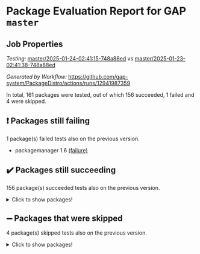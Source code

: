 # Package Evaluation Report for GAP `master`

## Job Properties

*Testing:* [master/2025-01-24-02:41:15-748a88ed](https://github.com/gap-system/PackageDistro/blob/data/reports/master/2025-01-24-02:41:15-748a88ed) vs [master/2025-01-23-02:41:38-748a88ed](https://github.com/gap-system/PackageDistro/blob/data/reports/master/2025-01-23-02:41:38-748a88ed)

*Generated by Workflow:* https://github.com/gap-system/PackageDistro/actions/runs/12941987359

In total, 161 packages were tested, out of which 156 succeeded, 1 failed and 4 were skipped.

## :exclamation: Packages still failing

1 package(s) failed tests also on the previous version.
- packagemanager 1.6 [(failure)](https://github.com/gap-system/PackageDistro/actions/runs/12941987359/job/36099248445)

## :heavy_check_mark: Packages still succeeding

156 package(s) succeeded tests also on the previous version.
<details><summary>Click to show packages!</summary>

- 4ti2interface 2024.11-01 [(success)](https://github.com/gap-system/PackageDistro/actions/runs/12941987359/job/36099219932)
- ace 5.6.2 [(success)](https://github.com/gap-system/PackageDistro/actions/runs/12941987359/job/36099223805)
- aclib 1.3.2 [(success)](https://github.com/gap-system/PackageDistro/actions/runs/12941987359/job/36099224558)
- agt 0.3.1 [(success)](https://github.com/gap-system/PackageDistro/actions/runs/12941987359/job/36099225187)
- alnuth 3.2.1 [(success)](https://github.com/gap-system/PackageDistro/actions/runs/12941987359/job/36099225528)
- anupq 3.3.1 [(success)](https://github.com/gap-system/PackageDistro/actions/runs/12941987359/job/36099228390)
- atlasrep 2.1.9 [(success)](https://github.com/gap-system/PackageDistro/actions/runs/12941987359/job/36099228840)
- autodoc 2023.06.19 [(success)](https://github.com/gap-system/PackageDistro/actions/runs/12941987359/job/36099229127)
- automata 1.16 [(success)](https://github.com/gap-system/PackageDistro/actions/runs/12941987359/job/36099229318)
- automgrp 1.3.3 [(success)](https://github.com/gap-system/PackageDistro/actions/runs/12941987359/job/36099229545)
- autpgrp 1.11 [(success)](https://github.com/gap-system/PackageDistro/actions/runs/12941987359/job/36099229777)
- cap 2025.01-01 [(success)](https://github.com/gap-system/PackageDistro/actions/runs/12941987359/job/36099230052)
- caratinterface 2.3.7 [(success)](https://github.com/gap-system/PackageDistro/actions/runs/12941987359/job/36099230271)
- cddinterface 2024.09.02 [(success)](https://github.com/gap-system/PackageDistro/actions/runs/12941987359/job/36099230509)
- circle 1.6.6 [(success)](https://github.com/gap-system/PackageDistro/actions/runs/12941987359/job/36099230718)
- classicpres 1.22 [(success)](https://github.com/gap-system/PackageDistro/actions/runs/12941987359/job/36099230947)
- cohomolo 1.6.11 [(success)](https://github.com/gap-system/PackageDistro/actions/runs/12941987359/job/36099231174)
- congruence 1.2.7 [(success)](https://github.com/gap-system/PackageDistro/actions/runs/12941987359/job/36099231395)
- corefreesub 0.6 [(success)](https://github.com/gap-system/PackageDistro/actions/runs/12941987359/job/36099231572)
- corelg 1.57 [(success)](https://github.com/gap-system/PackageDistro/actions/runs/12941987359/job/36099231765)
- crime 1.6 [(success)](https://github.com/gap-system/PackageDistro/actions/runs/12941987359/job/36099231993)
- crisp 1.4.6 [(success)](https://github.com/gap-system/PackageDistro/actions/runs/12941987359/job/36099232197)
- crypting 0.10.5 [(success)](https://github.com/gap-system/PackageDistro/actions/runs/12941987359/job/36099232402)
- cryst 4.1.27 [(success)](https://github.com/gap-system/PackageDistro/actions/runs/12941987359/job/36099232679)
- crystcat 1.1.10 [(success)](https://github.com/gap-system/PackageDistro/actions/runs/12941987359/job/36099232873)
- ctbllib 1.3.9 [(success)](https://github.com/gap-system/PackageDistro/actions/runs/12941987359/job/36099233078)
- cubefree 1.20 [(success)](https://github.com/gap-system/PackageDistro/actions/runs/12941987359/job/36099233277)
- curlinterface 2.4.0 [(success)](https://github.com/gap-system/PackageDistro/actions/runs/12941987359/job/36099233457)
- cvec 2.8.3 [(success)](https://github.com/gap-system/PackageDistro/actions/runs/12941987359/job/36099233662)
- datastructures 0.3.1 [(success)](https://github.com/gap-system/PackageDistro/actions/runs/12941987359/job/36099233826)
- deepthought 1.0.8 [(success)](https://github.com/gap-system/PackageDistro/actions/runs/12941987359/job/36099234023)
- design 1.8.2 [(success)](https://github.com/gap-system/PackageDistro/actions/runs/12941987359/job/36099234244)
- difsets 2.3.1 [(success)](https://github.com/gap-system/PackageDistro/actions/runs/12941987359/job/36099234451)
- digraphs 1.9.0 [(success)](https://github.com/gap-system/PackageDistro/actions/runs/12941987359/job/36099234622)
- edim 1.3.8 [(success)](https://github.com/gap-system/PackageDistro/actions/runs/12941987359/job/36099234777)
- example 4.4.0 [(success)](https://github.com/gap-system/PackageDistro/actions/runs/12941987359/job/36099234959)
- examplesforhomalg 2023.10-01 [(success)](https://github.com/gap-system/PackageDistro/actions/runs/12941987359/job/36099235116)
- factint 1.6.3 [(success)](https://github.com/gap-system/PackageDistro/actions/runs/12941987359/job/36099235291)
- ferret 1.0.14 [(success)](https://github.com/gap-system/PackageDistro/actions/runs/12941987359/job/36099235495)
- fga 1.5.0 [(success)](https://github.com/gap-system/PackageDistro/actions/runs/12941987359/job/36099235644)
- fining 1.5.6 [(success)](https://github.com/gap-system/PackageDistro/actions/runs/12941987359/job/36099235816)
- float 1.0.5 [(success)](https://github.com/gap-system/PackageDistro/actions/runs/12941987359/job/36099235966)
- format 1.4.4 [(success)](https://github.com/gap-system/PackageDistro/actions/runs/12941987359/job/36099236101)
- forms 1.2.12 [(success)](https://github.com/gap-system/PackageDistro/actions/runs/12941987359/job/36099236272)
- fplsa 1.2.6 [(success)](https://github.com/gap-system/PackageDistro/actions/runs/12941987359/job/36099236467)
- fr 2.4.13 [(success)](https://github.com/gap-system/PackageDistro/actions/runs/12941987359/job/36099236625)
- francy 2.0.3 [(success)](https://github.com/gap-system/PackageDistro/actions/runs/12941987359/job/36099236779)
- fwtree 1.3 [(success)](https://github.com/gap-system/PackageDistro/actions/runs/12941987359/job/36099236967)
- gapdoc 1.6.7 [(success)](https://github.com/gap-system/PackageDistro/actions/runs/12941987359/job/36099237163)
- gauss 2024.11-01 [(success)](https://github.com/gap-system/PackageDistro/actions/runs/12941987359/job/36099237358)
- gaussforhomalg 2024.08-01 [(success)](https://github.com/gap-system/PackageDistro/actions/runs/12941987359/job/36099237574)
- gbnp 1.1.0 [(success)](https://github.com/gap-system/PackageDistro/actions/runs/12941987359/job/36099237739)
- generalizedmorphismsforcap 2024.09-03 [(success)](https://github.com/gap-system/PackageDistro/actions/runs/12941987359/job/36099237958)
- genss 1.6.9 [(success)](https://github.com/gap-system/PackageDistro/actions/runs/12941987359/job/36099238136)
- gradedmodules 2024.12-01 [(success)](https://github.com/gap-system/PackageDistro/actions/runs/12941987359/job/36099238396)
- gradedringforhomalg 2024.07-01 [(success)](https://github.com/gap-system/PackageDistro/actions/runs/12941987359/job/36099238781)
- grape 4.9.2 [(success)](https://github.com/gap-system/PackageDistro/actions/runs/12941987359/job/36099238956)
- groupoids 1.76 [(success)](https://github.com/gap-system/PackageDistro/actions/runs/12941987359/job/36099239143)
- grpconst 2.6.5 [(success)](https://github.com/gap-system/PackageDistro/actions/runs/12941987359/job/36099239370)
- guarana 0.96.3 [(success)](https://github.com/gap-system/PackageDistro/actions/runs/12941987359/job/36099239555)
- guava 3.19 [(success)](https://github.com/gap-system/PackageDistro/actions/runs/12941987359/job/36099239751)
- hap 1.66 [(success)](https://github.com/gap-system/PackageDistro/actions/runs/12941987359/job/36099239938)
- hapcryst 0.1.15 [(success)](https://github.com/gap-system/PackageDistro/actions/runs/12941987359/job/36099240132)
- hecke 1.5.4 [(success)](https://github.com/gap-system/PackageDistro/actions/runs/12941987359/job/36099240338)
- help 4.0 [(success)](https://github.com/gap-system/PackageDistro/actions/runs/12941987359/job/36099240529)
- homalg 2024.01-01 [(success)](https://github.com/gap-system/PackageDistro/actions/runs/12941987359/job/36099240721)
- homalgtocas 2023.11-01 [(success)](https://github.com/gap-system/PackageDistro/actions/runs/12941987359/job/36099240900)
- idrel 2.48 [(success)](https://github.com/gap-system/PackageDistro/actions/runs/12941987359/job/36099241128)
- images 1.3.3 [(success)](https://github.com/gap-system/PackageDistro/actions/runs/12941987359/job/36099241301)
- intpic 0.4.0 [(success)](https://github.com/gap-system/PackageDistro/actions/runs/12941987359/job/36099241495)
- io 4.9.1 [(success)](https://github.com/gap-system/PackageDistro/actions/runs/12941987359/job/36099241677)
- io_forhomalg 2023.02-04 [(success)](https://github.com/gap-system/PackageDistro/actions/runs/12941987359/job/36099241872)
- irredsol 1.4.4 [(success)](https://github.com/gap-system/PackageDistro/actions/runs/12941987359/job/36099242035)
- json 2.2.2 [(success)](https://github.com/gap-system/PackageDistro/actions/runs/12941987359/job/36099242195)
- jupyterkernel 1.5.1 [(success)](https://github.com/gap-system/PackageDistro/actions/runs/12941987359/job/36099242481)
- jupyterviz 1.5.6 [(success)](https://github.com/gap-system/PackageDistro/actions/runs/12941987359/job/36099242759)
- kan 1.37 [(success)](https://github.com/gap-system/PackageDistro/actions/runs/12941987359/job/36099242975)
- kbmag 1.5.11 [(success)](https://github.com/gap-system/PackageDistro/actions/runs/12941987359/job/36099243174)
- laguna 3.9.7 [(success)](https://github.com/gap-system/PackageDistro/actions/runs/12941987359/job/36099243386)
- liealgdb 2.2.1 [(success)](https://github.com/gap-system/PackageDistro/actions/runs/12941987359/job/36099243612)
- liepring 2.9.1 [(success)](https://github.com/gap-system/PackageDistro/actions/runs/12941987359/job/36099243837)
- liering 2.4.2 [(success)](https://github.com/gap-system/PackageDistro/actions/runs/12941987359/job/36099244060)
- linearalgebraforcap 2024.10-01 [(success)](https://github.com/gap-system/PackageDistro/actions/runs/12941987359/job/36099244327)
- lins 0.9 [(success)](https://github.com/gap-system/PackageDistro/actions/runs/12941987359/job/36099244531)
- localizeringforhomalg 2023.10-01 [(success)](https://github.com/gap-system/PackageDistro/actions/runs/12941987359/job/36099244734)
- loops 3.4.4 [(success)](https://github.com/gap-system/PackageDistro/actions/runs/12941987359/job/36099244975)
- lpres 1.1.1 [(success)](https://github.com/gap-system/PackageDistro/actions/runs/12941987359/job/36099245146)
- majoranaalgebras 1.5.2 [(success)](https://github.com/gap-system/PackageDistro/actions/runs/12941987359/job/36099245324)
- mapclass 1.4.6 [(success)](https://github.com/gap-system/PackageDistro/actions/runs/12941987359/job/36099245500)
- matgrp 0.71 [(success)](https://github.com/gap-system/PackageDistro/actions/runs/12941987359/job/36099245688)
- matricesforhomalg 2024.11-02 [(success)](https://github.com/gap-system/PackageDistro/actions/runs/12941987359/job/36099245874)
- modisom 3.0.0 [(success)](https://github.com/gap-system/PackageDistro/actions/runs/12941987359/job/36099246101)
- modulepresentationsforcap 2024.09-02 [(success)](https://github.com/gap-system/PackageDistro/actions/runs/12941987359/job/36099246306)
- modules 2024.12-01 [(success)](https://github.com/gap-system/PackageDistro/actions/runs/12941987359/job/36099246484)
- monoidalcategories 2025.01-02 [(success)](https://github.com/gap-system/PackageDistro/actions/runs/12941987359/job/36099246665)
- nconvex 2024.12-01 [(success)](https://github.com/gap-system/PackageDistro/actions/runs/12941987359/job/36099246876)
- nilmat 1.4.2 [(success)](https://github.com/gap-system/PackageDistro/actions/runs/12941987359/job/36099247072)
- nock 1.5 [(success)](https://github.com/gap-system/PackageDistro/actions/runs/12941987359/job/36099247251)
- normalizinterface 1.3.7 [(success)](https://github.com/gap-system/PackageDistro/actions/runs/12941987359/job/36099247451)
- nq 2.5.11 [(success)](https://github.com/gap-system/PackageDistro/actions/runs/12941987359/job/36099247657)
- numericalsgps 1.4.0 [(success)](https://github.com/gap-system/PackageDistro/actions/runs/12941987359/job/36099247868)
- openmath 11.5.3 [(success)](https://github.com/gap-system/PackageDistro/actions/runs/12941987359/job/36099248028)
- orb 5.0.0 [(success)](https://github.com/gap-system/PackageDistro/actions/runs/12941987359/job/36099248227)
- patternclass 2.4.5 [(success)](https://github.com/gap-system/PackageDistro/actions/runs/12941987359/job/36099248662)
- permut 2.0.5 [(success)](https://github.com/gap-system/PackageDistro/actions/runs/12941987359/job/36099248906)
- polenta 1.3.10 [(success)](https://github.com/gap-system/PackageDistro/actions/runs/12941987359/job/36099249136)
- polymaking 0.8.7 [(success)](https://github.com/gap-system/PackageDistro/actions/runs/12941987359/job/36099249363)
- primgrp 3.4.4 [(success)](https://github.com/gap-system/PackageDistro/actions/runs/12941987359/job/36099249607)
- profiling 2.6.0 [(success)](https://github.com/gap-system/PackageDistro/actions/runs/12941987359/job/36099249824)
- qdistrnd 0.9.5 [(success)](https://github.com/gap-system/PackageDistro/actions/runs/12941987359/job/36099250067)
- qpa 1.35 [(success)](https://github.com/gap-system/PackageDistro/actions/runs/12941987359/job/36099250303)
- quagroup 1.8.4 [(success)](https://github.com/gap-system/PackageDistro/actions/runs/12941987359/job/36099250524)
- radiroot 2.9 [(success)](https://github.com/gap-system/PackageDistro/actions/runs/12941987359/job/36099250735)
- rcwa 4.7.1 [(success)](https://github.com/gap-system/PackageDistro/actions/runs/12941987359/job/36099250905)
- rds 1.8 [(success)](https://github.com/gap-system/PackageDistro/actions/runs/12941987359/job/36099251131)
- recog 1.4.4 [(success)](https://github.com/gap-system/PackageDistro/actions/runs/12941987359/job/36099251312)
- repndecomp 1.3.0 [(success)](https://github.com/gap-system/PackageDistro/actions/runs/12941987359/job/36099251513)
- repsn 3.1.2 [(success)](https://github.com/gap-system/PackageDistro/actions/runs/12941987359/job/36099251683)
- resclasses 4.7.3 [(success)](https://github.com/gap-system/PackageDistro/actions/runs/12941987359/job/36099251864)
- ringsforhomalg 2024.11-02 [(success)](https://github.com/gap-system/PackageDistro/actions/runs/12941987359/job/36099252068)
- sco 2023.08-01 [(success)](https://github.com/gap-system/PackageDistro/actions/runs/12941987359/job/36099252363)
- scscp 2.4.3 [(success)](https://github.com/gap-system/PackageDistro/actions/runs/12941987359/job/36099252857)
- semigroups 5.4.0 [(success)](https://github.com/gap-system/PackageDistro/actions/runs/12941987359/job/36099253173)
- sglppow 2.4 [(success)](https://github.com/gap-system/PackageDistro/actions/runs/12941987359/job/36099253387)
- sgpviz 0.999.6 [(success)](https://github.com/gap-system/PackageDistro/actions/runs/12941987359/job/36099253596)
- simpcomp 2.1.14 [(success)](https://github.com/gap-system/PackageDistro/actions/runs/12941987359/job/36099253851)
- singular 2024.06.03 [(success)](https://github.com/gap-system/PackageDistro/actions/runs/12941987359/job/36099254064)
- sl2reps 1.1 [(success)](https://github.com/gap-system/PackageDistro/actions/runs/12941987359/job/36099254277)
- sla 1.6.2 [(success)](https://github.com/gap-system/PackageDistro/actions/runs/12941987359/job/36099254506)
- smallantimagmas 0.3.0 [(success)](https://github.com/gap-system/PackageDistro/actions/runs/12941987359/job/36099254775)
- smallgrp 1.5.4 [(success)](https://github.com/gap-system/PackageDistro/actions/runs/12941987359/job/36099254972)
- smallsemi 0.7.1 [(success)](https://github.com/gap-system/PackageDistro/actions/runs/12941987359/job/36099255132)
- sonata 2.9.6 [(success)](https://github.com/gap-system/PackageDistro/actions/runs/12941987359/job/36099255324)
- sophus 1.27 [(success)](https://github.com/gap-system/PackageDistro/actions/runs/12941987359/job/36099255508)
- sotgrps 1.3 [(success)](https://github.com/gap-system/PackageDistro/actions/runs/12941987359/job/36099255718)
- spinsym 1.5.2 [(success)](https://github.com/gap-system/PackageDistro/actions/runs/12941987359/job/36099255940)
- standardff 1.0 [(success)](https://github.com/gap-system/PackageDistro/actions/runs/12941987359/job/36099256115)
- symbcompcc 1.3.2 [(success)](https://github.com/gap-system/PackageDistro/actions/runs/12941987359/job/36099256275)
- thelma 1.3 [(success)](https://github.com/gap-system/PackageDistro/actions/runs/12941987359/job/36099256494)
- tomlib 1.2.11 [(success)](https://github.com/gap-system/PackageDistro/actions/runs/12941987359/job/36099256655)
- toolsforhomalg 2024.09-01 [(success)](https://github.com/gap-system/PackageDistro/actions/runs/12941987359/job/36099256837)
- toric 1.9.6 [(success)](https://github.com/gap-system/PackageDistro/actions/runs/12941987359/job/36099257030)
- transgrp 3.6.5 [(success)](https://github.com/gap-system/PackageDistro/actions/runs/12941987359/job/36099257193)
- typeset 1.2.2 [(success)](https://github.com/gap-system/PackageDistro/actions/runs/12941987359/job/36099257346)
- ugaly 4.1.3 [(success)](https://github.com/gap-system/PackageDistro/actions/runs/12941987359/job/36099257532)
- unipot 1.6 [(success)](https://github.com/gap-system/PackageDistro/actions/runs/12941987359/job/36099257725)
- unitlib 4.2.0 [(success)](https://github.com/gap-system/PackageDistro/actions/runs/12941987359/job/36099257897)
- utils 0.85 [(success)](https://github.com/gap-system/PackageDistro/actions/runs/12941987359/job/36099258059)
- uuid 0.7 [(success)](https://github.com/gap-system/PackageDistro/actions/runs/12941987359/job/36099258211)
- walrus 0.9991 [(success)](https://github.com/gap-system/PackageDistro/actions/runs/12941987359/job/36099258415)
- wedderga 4.10.5 [(success)](https://github.com/gap-system/PackageDistro/actions/runs/12941987359/job/36099258587)
- wpe 0.8 [(success)](https://github.com/gap-system/PackageDistro/actions/runs/12941987359/job/36099258791)
- xmod 2.92 [(success)](https://github.com/gap-system/PackageDistro/actions/runs/12941987359/job/36099258975)
- xmodalg 1.23 [(success)](https://github.com/gap-system/PackageDistro/actions/runs/12941987359/job/36099259150)
- yangbaxter 0.10.6 [(success)](https://github.com/gap-system/PackageDistro/actions/runs/12941987359/job/36099259348)
- zeromqinterface 0.16 [(success)](https://github.com/gap-system/PackageDistro/actions/runs/12941987359/job/36099259528)
</details>

## :heavy_minus_sign: Packages that were skipped

4 package(s) skipped tests also on the previous version.
<details><summary>Click to show packages!</summary>

- browse 1.8.21 [(skipped)](https://github.com/gap-system/PackageDistro/actions/runs/12941987359/job/36098935195)
- itc 1.5.1 [(skipped)](https://github.com/gap-system/PackageDistro/actions/runs/12941987359/job/36098935195)
- polycyclic 2.16 [(skipped)](https://github.com/gap-system/PackageDistro/actions/runs/12941987359/job/36098935195)
- xgap 4.32 [(skipped)](https://github.com/gap-system/PackageDistro/actions/runs/12941987359/job/36098935195)
</details>

